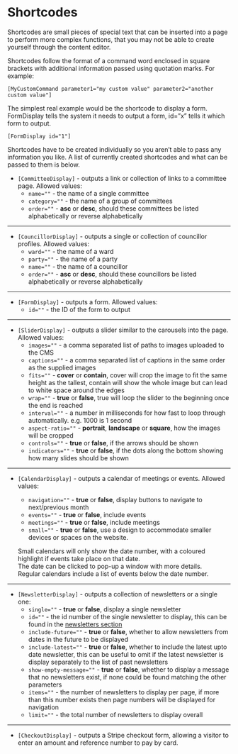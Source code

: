 # Shortcodes

Shortcodes are small pieces of special text that can be inserted into a page to perform more complex functions, that you may not be able to create yourself through the content editor. 

Shortcodes follow the format of a command word enclosed in square brackets with additional information passed using quotation marks. For example:

    [MyCustomCommand parameter1="my custom value" parameter2="another custom value"]

The simplest real example would be the shortcode to display a form. FormDisplay tells the system it needs to output a form, id=”x” tells it which form to output.

    [FormDisplay id="1"]

Shortcodes have to be created individually so you aren’t able to pass any information you like. A list of currently created shortcodes and what can be passed to them is below.

* `[CommitteeDisplay]` - outputs a link or collection of links to a committee page. Allowed values:
    * `name=""`     - the name of a single committee
	* `category=""` - the name of a group of committees
    * `order=""`    - **asc** or **desc**, should these committees be listed alphabetically or reverse alphabetically 

---

* `[CouncillorDisplay]` - outputs a single or collection of councillor profiles. Allowed values:
    * `ward=""`     - the name of a ward
    * `party=""`    - the name of a party
    * `name=""`     - the name of a councillor
    * `order=""`    - **asc** or **desc**, should these councillors be listed alphabetically or reverse alphabetically

---

* `[FormDisplay]` - outputs a form. Allowed values:
    * `id=""`       - the ID of the form to output

---

* `[SliderDisplay]` - outputs a slider similar to the carousels into the page. Allowed values:
    * `images=""`       - a comma separated list of paths to images uploaded to the CMS
    * `captions=""`     - a comma separated list of captions in the same order as the supplied images
    * `fits=""`         - **cover** or **contain**, cover will crop the image to fit the same height as the tallest, contain will show the whole image but can lead to white space around the edges
    * `wrap=""`         - **true** or **false**, true will loop the slider to the beginning once the end is reached
    * `interval=""`     - a number in milliseconds for how fast to loop through automatically. e.g. 1000 is 1 second
    * `aspect-ratio=""` - **portrait**, **landscape** or **square**, how the images will be cropped
    * `controls=""`     - **true** or **false**, if the arrows should be shown
    * `indicators=""`   - **true** or **false**, if the dots along the bottom showing how many slides should be shown

---

* `[CalendarDisplay]` - outputs a calendar of meetings or events. Allowed values:
    * `navigation=""`   - **true** or **false**, display buttons to navigate to next/previous month
    * `events=""`       - **true** or **false**, include events
    * `meetings=""`     - **true** or **false**, include meetings
    * `small=""`        - **true** or **false**, use a design to accommodate smaller devices or spaces on the website.
    
    Small calendars will only show the date number, with a coloured highlight if events take place on that date.
    <br>The date can be clicked to pop-up a window with more details.
    <br>Regular calendars include a list of events below the date number.

---

* `[NewsletterDisplay]` - outputs a collection of newsletters or a single one:
    * `single=""`             - **true** or **false**, display a single newsletter
    * `id=""`                 - the id number of the single newsletter to display, this can be found in the [newsletters section](/newsletters/list.md)
    * `include-future=""`     - **true** or **false**, whether to allow newsletters from dates in the future to be displayed
    * `include-latest=""`     - **true** or **false**, whether to include the latest upto date newsletter, this can be useful to omit if the latest newsletter is display separately to the list of past newsletters
    * `show-empty-message=""` - **true** or **false**, whether to display a message that no newsletters exist, if none could be found matching the other parameters
    * `items=""`              - the number of newsletters to display per page, if more than this number exists then page numbers will be displayed for navigation
    * `limit=""`              - the total number of newsletters to display overall

---

* `[CheckoutDisplay]` - outputs a Stripe checkout form, allowing a visitor to enter an amount and reference number to pay by card.